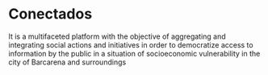# Conectados
It is a multifaceted platform with the objective of aggregating and integrating social actions and initiatives in order to democratize access to information by the public in a situation of socioeconomic vulnerability in the city of Barcarena and surroundings

